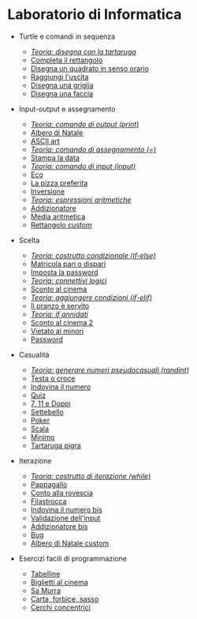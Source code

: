 # Laboratorio di Informatica

* Turtle e comandi in sequenza
  * [*Teoria: disegna con la tartaruga*](https://github.com/bitbart/labinf/tree/main/turtle-basics/turtle-demo)
  * [Completa il rettangolo](https://github.com/bitbart/labinf/tree/main/turtle-basics/completa-rettangolo)
  * [Disegna un quadrato in senso orario](https://github.com/bitbart/labinf/tree/main/turtle-basics/quadrato-in-senso-orario)
  * [Raggiungi l'uscita](https://github.com/bitbart/labinf/tree/main/turtle-basics/raggiungi-uscita)
  * [Disegna una griglia](https://github.com/bitbart/labinf/tree/main/turtle-basics/griglia-3-per-3/)
  * [Disegna una faccia](https://github.com/bitbart/labinf/tree/main/turtle-basics/disegna-una-faccia/)

* Input-output e assegnamento
  * [*Teoria: comando di output (print)*](https://github.com/bitbart/labinf/tree/main/input-output/output)
  * [Albero di Natale](https://github.com/bitbart/labinf/tree/main/input-output/albero-di-natale)
  * [ASCII art](https://github.com/bitbart/labinf/tree/main/input-output/ascii-art)
  * [*Teoria: comando di assegnamento (=)*](https://github.com/bitbart/labinf/tree/main/input-output/assegnamento)
  * [Stampa la data](https://github.com/bitbart/labinf/tree/main/input-output/stampa-la-data)
  * [*Teoria: comando di input (input)*](https://github.com/bitbart/labinf/tree/main/input-output/input)
  * [Eco](https://github.com/bitbart/labinf/tree/main/input-output/eco)
  * [La pizza preferita](https://github.com/bitbart/labinf/tree/main/input-output/pizza-preferita)
  * [Inversione](https://github.com/bitbart/labinf/tree/main/input-output/inversione)
  * [*Teoria: espressioni aritmetiche*](https://github.com/bitbart/labinf/tree/main/input-output/espressioni-aritmetiche)
  * [Addizionatore](https://github.com/bitbart/labinf/tree/main/input-output/addizionatore)
  * [Media aritmetica](https://github.com/bitbart/labinf/tree/main/input-output/media-aritmetica)
  * [Rettangolo custom](https://github.com/bitbart/labinf/tree/main/input-output/rettangolo-custom)
    
* Scelta
  * [*Teoria: costrutto condizionale (if-else)*](https://github.com/bitbart/labinf/tree/main/if-then-else/if-then-else)
  * [Matricola pari o dispari](https://github.com/bitbart/labinf/tree/main/if-then-else/matricola-pari-o-dispari)
  * [Imposta la password](https://github.com/bitbart/labinf/tree/main/if-then-else/imposta-password)
  * [*Teoria: connettivi logici*](https://github.com/bitbart/labinf/tree/main/if-then-else/connettivi-logici)
  * [Sconto al cinema](https://github.com/bitbart/labinf/tree/main/if-then-else/sconto-cinema)
  * [*Teoria: aggiungere condizioni (if-elif)*](https://github.com/bitbart/labinf/tree/main/if-then-else/if-elif)
  * [Il pranzo è servito](https://github.com/bitbart/labinf/tree/main/if-then-else/il-pranzo-e-servito)
  * [*Teoria: if annidati*](https://github.com/bitbart/labinf/tree/main/if-then-else/if-elif)
  * [Sconto al cinema 2](https://github.com/bitbart/labinf/tree/main/if-then-else/sconto-cinema2)
  * [Vietato ai minori](https://github.com/bitbart/labinf/tree/main/if-then-else/vietato-ai-minori)
  * [Password](https://github.com/bitbart/labinf/tree/main/if-then-else/password)

* Casualità
  * [*Teoria: generare numeri pseudocasuali (randint)*](https://github.com/bitbart/labinf/tree/main/random/randint)
  * [Testa o croce](https://github.com/bitbart/labinf/tree/main/random/testa-o-croce)
  * [Indovina il numero](https://github.com/bitbart/labinf/tree/main/random/indovina-il-numero)
  * [Quiz](https://github.com/bitbart/labinf/tree/main/random/quiz)
  * [7, 11 e Doppi](https://github.com/bitbart/labinf/tree/main/random/7-11-doppi)
  * [Settebello](https://github.com/bitbart/labinf/tree/main/random/settebello)
  * [Poker](https://github.com/bitbart/labinf/tree/main/random/poker)
  * [Scala](https://github.com/bitbart/labinf/tree/main/random/scala)
  * [Minimo](https://github.com/bitbart/labinf/tree/main/random/minimo)
  * [Tartaruga pigra](https://github.com/bitbart/labinf/tree/main/random/tartaruga-pigra)

* Iterazione
  * [*Teoria: costrutto di iterazione (while)*](https://github.com/bitbart/labinf/tree/main/while/while)
  * [Pappagallo](https://github.com/bitbart/labinf/tree/main/while/pappagallo)
  * [Conto alla rovescia](https://github.com/bitbart/labinf/tree/main/while/conto-alla-rovescia)
  * [Filastrocca](https://github.com/bitbart/labinf/tree/main/while/filastrocca)
  * [Indovina il numero bis](https://github.com/bitbart/labinf/tree/main/while/indovina-il-numero-bis)
  * [Validazione dell'input](https://github.com/bitbart/labinf/tree/main/while/validazione-input)
  * [Addizionatore bis](https://github.com/bitbart/labinf/tree/main/while/addizionatore-bis)
  * [Bug](https://github.com/bitbart/labinf/tree/main/while/bug)
  * [Albero di Natale custom](https://github.com/bitbart/labinf/tree/main/while/albero-di-natale-custom)
  
* Esercizi facili di programmazione
  * [Tabelline](https://github.com/bitbart/labinf/tree/main/summary-exercises/tabelline)
  * [Biglietti al cinema](https://github.com/bitbart/labinf/tree/main/summary-exercises/cinema)
  * [Sa Murra](https://github.com/bitbart/labinf/tree/main/summary-exercises/samurra)
  * [Carta, forbice, sasso](https://github.com/bitbart/labinf/tree/main/summary-exercises/cartaforbicesasso)
  * [Cerchi concentrici](https://github.com/bitbart/labinf/tree/main/summary-exercises/cerchi-concentrici)
